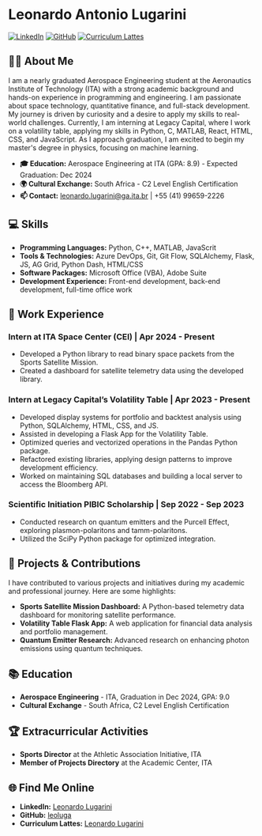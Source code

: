 # Leonardo Antonio Lugarini

[![LinkedIn](https://img.shields.io/badge/LinkedIn-Leonardo%20Lugarini-blue)](https://www.linkedin.com/in/leonardo-lugarini-7769911a6) [![GitHub](https://img.shields.io/badge/GitHub-leoluga-lightgrey)](https://github.com/leoluga) [![Curriculum Lattes](https://img.shields.io/badge/Curriculum%20Lattes-Leonardo%20Lugarini-green)](http://lattes.cnpq.br/8964818253427490)

## 👨‍🎓 About Me

I am a nearly graduated Aerospace Engineering student at the Aeronautics Institute of Technology (ITA) with a strong academic background and hands-on experience in programming and engineering. I am passionate about space technology, quantitative finance, and full-stack development. My journey is driven by curiosity and a desire to apply my skills to real-world challenges. Currently, I am interning at Legacy Capital, where I work on a volatility table, applying my skills in Python, C, MATLAB, React, HTML, CSS, and JavaScript. As I approach graduation, I am excited to begin my master's degree in physics, focusing on machine learning.

- **🎓 Education:** Aerospace Engineering at ITA (GPA: 8.9) - Expected Graduation: Dec 2024
- **🌍 Cultural Exchange:** South Africa - C2 Level English Certification
- **📫 Contact:** leonardo.lugarini@ga.ita.br | +55 (41) 99659-2226

## 💻 Skills

- **Programming Languages:** Python, C++, MATLAB, JavaScrit
- **Tools & Technologies:** Azure DevOps, Git, Git Flow, SQLAlchemy, Flask, JS, AG Grid, Python Dash, HTML/CSS
- **Software Packages:** Microsoft Office (VBA), Adobe Suite
- **Development Experience:** Front-end development, back-end development, full-time office work

## 🔧 Work Experience

### Intern at ITA Space Center (CEI) | Apr 2024 - Present
- Developed a Python library to read binary space packets from the Sports Satellite Mission.
- Created a dashboard for satellite telemetry data using the developed library.

### Intern at Legacy Capital’s Volatility Table | Apr 2023 - Present
- Developed display systems for portfolio and backtest analysis using Python, SQLAlchemy, HTML, CSS, and JS.
- Assisted in developing a Flask App for the Volatility Table.
- Optimized queries and vectorized operations in the Pandas Python package.
- Refactored existing libraries, applying design patterns to improve development efficiency.
- Worked on maintaining SQL databases and building a local server to access the Bloomberg API.

### Scientific Initiation PIBIC Scholarship | Sep 2022 - Sep 2023
- Conducted research on quantum emitters and the Purcell Effect, exploring plasmon-polaritons and tamm-polaritons.
- Utilized the SciPy Python package for optimized integration.

## 🚀 Projects & Contributions

I have contributed to various projects and initiatives during my academic and professional journey. Here are some highlights:

- **Sports Satellite Mission Dashboard:** A Python-based telemetry data dashboard for monitoring satellite performance.
- **Volatility Table Flask App:** A web application for financial data analysis and portfolio management.
- **Quantum Emitter Research:** Advanced research on enhancing photon emissions using quantum techniques.

## 📚 Education

- **Aerospace Engineering** - ITA, Graduation in Dec 2024, GPA: 9.0
- **Cultural Exchange** - South Africa, C2 Level English Certification

## 🏆 Extracurricular Activities

- **Sports Director** at the Athletic Association Initiative, ITA
- **Member of Projects Directory** at the Academic Center, ITA

## 🌐 Find Me Online

- **LinkedIn:** [Leonardo Lugarini](https://www.linkedin.com/in/leonardo-lugarini-7769911a6)
- **GitHub:** [leoluga](https://github.com/leoluga)
- **Curriculum Lattes:** [Leonardo Lugarini](http://lattes.cnpq.br/8964818253427490)
